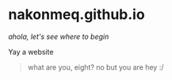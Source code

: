 # nakonmeq.github.io
*ahola, let's see where to begin*

Yay a website
> what are you, eight?
 > no but you are
  > hey :/
